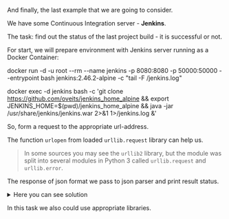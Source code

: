 And finally, the last example that we are going to consider.

We have some Continuous Integration server - **Jenkins**.

The task: find out the status of the last project build - it is successful or not.

For start, we will prepare environment with Jenkins server running as a Docker Container:

<exec> docker run -d -u root --rm --name jenkins -p 8080:8080 
-p 50000:50000 --entrypoint bash jenkins:2.46.2-alpine -c "tail -F /jenkins.log" </exec>

<exec> docker exec -d jenkins bash -c 'git clone https://github.com/oveits/jenkins_home_alpine 
&& export JENKINS_HOME=$(pwd)/jenkins_home_alpine && java -jar /usr/share/jenkins/jenkins.war 2>&1 
1>/jenkins.log &' </exec>

So, form a request to the appropriate url-address.

The function <code>urlopen</code> from loaded <code>urllib.request</code> library can help us.

> In some sources you may see the <code>urllib2</code> library, but the 
> module was split into several modules in Python 3 called 
> <code>urllib.request</code> and <code>urllib.error</code>.

The response of json format we pass to json parser and print result status.

<details> <summary>Here you can see solution</summary>

```
import json, urllib.request

jenkins_url = 'http://192.168.68.142:8080'
jenkins_job = '/lastBuild/api/json'

data = json.load(urllib.request.urlopen(jenkins_url + jenkins_job))
print(data['result'])
```
</details>

In this task we also could use appropriate libraries.